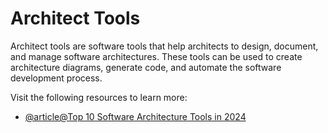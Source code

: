 # Architect Tools

Architect tools are software tools that help architects to design, document, and manage software architectures. These tools can be used to create architecture diagrams, generate code, and automate the software development process.

Visit the following resources to learn more:

- [@article@Top 10 Software Architecture Tools in 2024](https://www.geeksforgeeks.org/software-architecture-tools/)